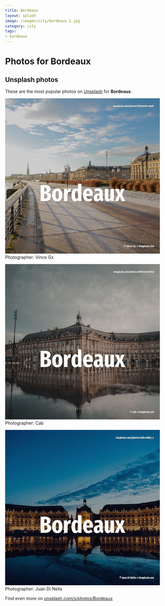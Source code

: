 ```yaml
---
title: Bordeaux
layout: splash
image: /images/city/bordeaux.1.jpg
category: city
tags:
- bordeaux
---
```

# Photos for Bordeaux
 
## Unsplash photos
These are the most popular photos on [Unsplash](https://unsplash.com) for **Bordeaux**.
 
![Bordeaux](/images/city/bordeaux.1.jpg)
Photographer:  Vince Gx
 
![Bordeaux](/images/city/bordeaux.2.jpg)
Photographer:  Cab
 
![Bordeaux](/images/city/bordeaux.3.jpg)
Photographer:  Juan Di Nella
 
Find even more on [unsplash.com/s/photos/Bordeaux](https://unsplash.com/s/photos/Bordeaux)
 
